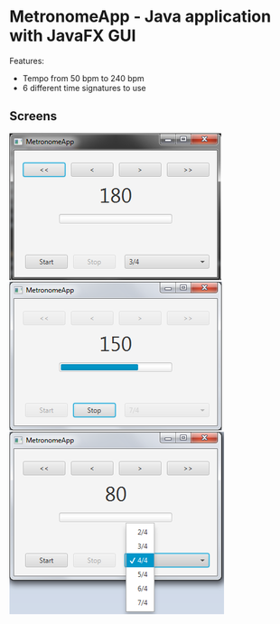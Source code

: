 # MetronomeApp - Java application with JavaFX GUI

Features:
* Tempo from 50 bpm to 240 bpm
* 6 different time signatures to use

## Screens 
![Screen1](https://github.com/Echelon133/MetronomeApp/blob/master/screens/MetronomeApp1.png)
![Screen2](https://github.com/Echelon133/MetronomeApp/blob/master/screens/MetronomeApp2.png)
![Screen3](https://github.com/Echelon133/MetronomeApp/blob/master/screens/MetronomeApp3.png)
